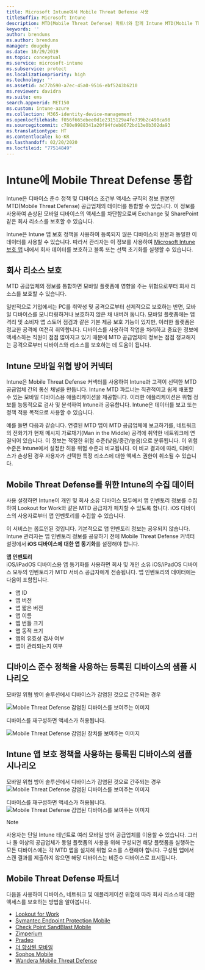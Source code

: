 ```yaml
---
title: Microsoft Intune에서 Mobile Threat Defense 사용
titleSuffix: Microsoft Intune
description: MTD(Mobile Threat Defense) 파트너와 함께 Intune MTD(Mobile Threat Defense)를 사용하여 디바이스 위험에 따라 회사 리소스에 대한 액세스를 보호합니다.
keywords: ''
author: brenduns
ms.author: brenduns
manager: dougeby
ms.date: 10/29/2019
ms.topic: conceptual
ms.service: microsoft-intune
ms.subservice: protect
ms.localizationpriority: high
ms.technology: ''
ms.assetid: ac77b590-a7ec-45a0-9516-ebf5243b6210
ms.reviewer: davidra
ms.suite: ems
search.appverid: MET150
ms.custom: intune-azure
ms.collection: M365-identity-device-management
ms.openlocfilehash: f056f665ebee0d1e2315129a4fe739b2c490ca98
ms.sourcegitcommit: c780e9988341a20f94fdeb8672bd13e0b302da93
ms.translationtype: HT
ms.contentlocale: ko-KR
ms.lasthandoff: 02/20/2020
ms.locfileid: "77514849"
---
```

# <a name="mobile-threat-defense-integration-with-intune"></a>Intune에 Mobile Threat Defense 통합

Intune은 디바이스 준수 정책 및 디바이스 조건부 액세스 규칙의 정보 원본인 MTD(Mobile Threat Defense) 공급업체의 데이터를 통합할 수 있습니다. 이 정보를 사용하여 손상된 모바일 디바이스의 액세스를 차단함으로써 Exchange 및 SharePoint 같은 회사 리소스를 보호할 수 있습니다.

Intune은 Intune 앱 보호 정책을 사용하여 등록되지 않은 디바이스의 원본과 동일한 이 데이터를 사용할 수 있습니다. 따라서 관리자는 이 정보를 사용하여 [Microsoft Intune 보호 앱](~/apps/apps-supported-intune-apps.md) 내에서 회사 데이터를 보호하고 블록 또는 선택 초기화를 실행할 수 있습니다.

## <a name="protect-corporate-resources"></a>회사 리소스 보호

MTD 공급업체의 정보를 통합하면 모바일 플랫폼에 영향을 주는 위협으로부터 회사 리소스를 보호할 수 있습니다.  

일반적으로 기업에서는 PC를 취약성 및 공격으로부터 선제적으로 보호하는 반면, 모바일 디바이스를 모니터링하거나 보호하지 않은 채 내버려 둡니다. 모바일 플랫폼에는 앱 격리 및 소비자 앱 스토어 점검과 같은 기본 제공 보호 기능이 있지만, 이러한 플랫폼은 정교한 공격에 여전히 취약합니다. 디바이스를 사용하여 작업을 처리하고 중요한 정보에 액세스하는 직원이 점점 많아지고 있기 때문에 MTD 공급업체의 정보는 점점 정교해지는 공격으로부터 디바이스와 리소스를 보호하는 데 도움이 됩니다.

## <a name="intune-mobile-threat-defense-connectors"></a>Intune 모바일 위협 방어 커넥터

Intune은 Mobile Threat Defense 커넥터를 사용하여 Intune과 고객이 선택한 MTD 공급업체 간의 통신 채널을 만듭니다. Intune MTD 파트너는 직관적이고 쉽게 배포할 수 있는 모바일 디바이스용 애플리케이션을 제공합니다. 이러한 애플리케이션은 위협 정보를 능동적으로 검사 및 분석하여 Intune과 공유합니다. Intune은 데이터를 보고 또는 정책 적용 목적으로 사용할 수 있습니다.

예를 들면 다음과 같습니다. 연결된 MTD 앱이 MTD 공급업체에 보고하기를, 네트워크의 전화기가 현재 메시지 가로채기(Man in the Middle) 공격에 취약한 네트워크에 연결되어 있습니다. 이 정보는 적절한 위험 수준(낮음/중간/높음)으로 분류됩니다. 이 위험 수준은 Intune에서 설정한 허용 위험 수준과 비교됩니다. 이 비교 결과에 따라, 디바이스가 손상된 경우 사용자가 선택한 특정 리소스에 대한 액세스 권한이 취소될 수 있습니다.

## <a name="data-that-intune-collects-for-mobile-threat-defense"></a>Mobile Threat Defense를 위한 Intune의 수집 데이터

사용 설정하면 Intune이 개인 및 회사 소유 디바이스 모두에서 앱 인벤토리 정보를 수집하여 Lookout for Work와 같은 MTD 공급자가 페치할 수 있도록 합니다. iOS 디바이스의 사용자로부터 앱 인벤토리를 수집할 수 있습니다.

이 서비스는 옵트인된 것입니다. 기본적으로 앱 인벤토리 정보는 공유되지 않습니다. Intune 관리자는 앱 인벤토리 정보를 공유하기 전에 Mobile Threat Defense 커넥터 설정에서 **iOS 디바이스에 대한 앱 동기화**를 설정해야 합니다.

**앱 인벤토리**  
iOS/iPadOS 디바이스용 앱 동기화를 사용하면 회사 및 개인 소유 iOS/iPadOS 디바이스 모두의 인벤토리가 MTD 서비스 공급자에게 전송됩니다. 앱 인벤토리의 데이터에는 다음이 포함됩니다.

- 앱 ID
- 앱 버전
- 앱 짧은 버전
- 앱 이름
- 앱 번들 크기
- 앱 동적 크기
- 앱의 유효성 검사 여부
- 앱이 관리되는지 여부

## <a name="sample-scenarios-for-enrolled-devices-using-device-compliance-policies"></a>디바이스 준수 정책을 사용하는 등록된 디바이스의 샘플 시나리오

모바일 위협 방어 솔루션에서 디바이스가 감염된 것으로 간주되는 경우

![Mobile Threat Defense 감염된 디바이스를 보여주는 이미지](./media/mobile-threat-defense/MTD-image-1.png)

디바이스를 재구성하면 액세스가 허용됩니다.

![Mobile Threat Defense 감염된 장치를 보여주는 이미지](./media/mobile-threat-defense/MTD-image-2.png)

## <a name="sample-scenarios-for-unenrolled-devices-using-intune-app-protection-policies"></a>Intune 앱 보호 정책을 사용하는 등록된 디바이스의 샘플 시나리오

모바일 위협 방어 솔루션에서 디바이스가 감염된 것으로 간주되는 경우<br>
![Mobile Threat Defense 감염된 디바이스를 보여주는 이미지](./media/mobile-threat-defense/MTD-image-3.png)

디바이스를 재구성하면 액세스가 허용됩니다.<br>
![Mobile Threat Defense 감염된 디바이스를 보여주는 이미지](./media/mobile-threat-defense/MTD-image-4.png)

> [!NOTE]
> 사용자는 단일 Intune 테넌트로 여러 모바일 방어 공급업체를 이용할 수 있습니다. 그러나 둘 이상의 공급업체가 동일 플랫폼의 사용을 위해 구성되면 해당 플랫폼을 실행하는 모든 디바이스에는 각 MTD 앱을 설치해 위협 요소를 스캔해야 합니다. 구성된 앱에서 스캔 결과를 제출하지 않으면 해당 디바이스는 비준수 디바이스로 표시됩니다. 

## <a name="mobile-threat-defense-partners"></a>Mobile Threat Defense 파트너

다음을 사용하여 디바이스, 네트워크 및 애플리케이션 위험에 따라 회사 리소스에 대한 액세스를 보호하는 방법을 알아봅니다.

- [Lookout for Work](lookout-mobile-threat-defense-connector.md)
- [Symantec Endpoint Protection Mobile](skycure-mobile-threat-defense-connector.md)
- [Check Point SandBlast Mobile](checkpoint-sandblast-mobile-mobile-threat-defense-connector.md)
- [Zimperium](zimperium-mobile-threat-defense-connector.md)
- [Pradeo](pradeo-mobile-threat-defense-connector.md)
- [더 향상된 모바일](better-mobile-threat-defense-connector.md)
- [Sophos Mobile](sophos-mtd-connector.md)
- [Wandera Mobile Threat Defense](wandera-mtd-connector.md)
